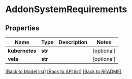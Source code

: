 # AddonSystemRequirements

## Properties
Name | Type | Description | Notes
------------ | ------------- | ------------- | -------------
**kubernetes** | **str** |  | [optional] 
**vela** | **str** |  | [optional] 

[[Back to Model list]](../README.md#documentation-for-models) [[Back to API list]](../README.md#documentation-for-api-endpoints) [[Back to README]](../README.md)

